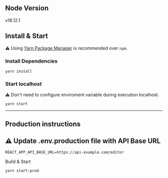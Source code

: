 ## Node Version

v18.12.1

## Install & Start

⚠️ Using [Yarn Package Manager](https://yarnpkg.com) is recommended over `npm`.

### Install Dependencies

```shell
yarn install
```

### Start localhost

⚠️ Don't need to configure enviroment variable during execution localhost.

```shell
yarn start
```

---

## Production instructions

## ⚠️ Update .env.production file with API Base URL

```shell
REACT_APP_API_BASE_URL=https://api-example.com/editor
```

Build & Start

```shell
yarn start:prod
```
